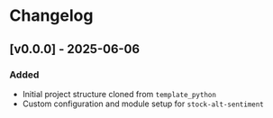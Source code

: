 # Changelog

## [v0.0.0] - 2025-06-06

### Added

- Initial project structure cloned from `template_python`
- Custom configuration and module setup for `stock-alt-sentiment`
